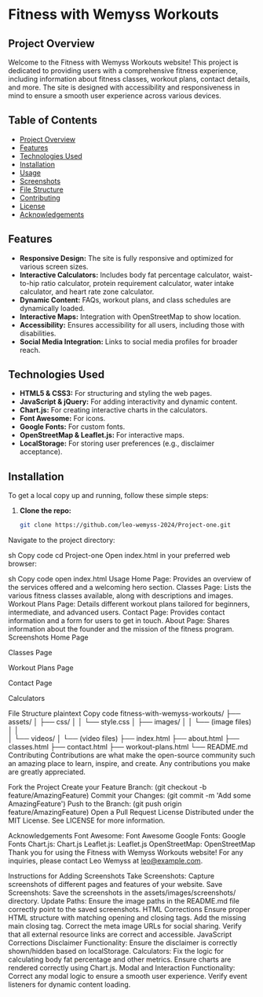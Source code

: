 # Fitness with Wemyss Workouts

## Project Overview

Welcome to the Fitness with Wemyss Workouts website! This project is dedicated to providing users with a comprehensive fitness experience, including information about fitness classes, workout plans, contact details, and more. The site is designed with accessibility and responsiveness in mind to ensure a smooth user experience across various devices.

## Table of Contents

- [Project Overview](#project-overview)
- [Features](#features)
- [Technologies Used](#technologies-used)
- [Installation](#installation)
- [Usage](#usage)
- [Screenshots](#screenshots)
- [File Structure](#file-structure)
- [Contributing](#contributing)
- [License](#license)
- [Acknowledgements](#acknowledgements)

## Features

- **Responsive Design:** The site is fully responsive and optimized for various screen sizes.
- **Interactive Calculators:** Includes body fat percentage calculator, waist-to-hip ratio calculator, protein requirement calculator, water intake calculator, and heart rate zone calculator.
- **Dynamic Content:** FAQs, workout plans, and class schedules are dynamically loaded.
- **Interactive Maps:** Integration with OpenStreetMap to show location.
- **Accessibility:** Ensures accessibility for all users, including those with disabilities.
- **Social Media Integration:** Links to social media profiles for broader reach.

## Technologies Used

- **HTML5 & CSS3:** For structuring and styling the web pages.
- **JavaScript & jQuery:** For adding interactivity and dynamic content.
- **Chart.js:** For creating interactive charts in the calculators.
- **Font Awesome:** For icons.
- **Google Fonts:** For custom fonts.
- **OpenStreetMap & Leaflet.js:** For interactive maps.
- **LocalStorage:** For storing user preferences (e.g., disclaimer acceptance).

## Installation

To get a local copy up and running, follow these simple steps:

1. **Clone the repo:**
   ```sh
   git clone https://github.com/leo-wemyss-2024/Project-one.git
Navigate to the project directory:

sh
Copy code
cd Project-one
Open index.html in your preferred web browser:

sh
Copy code
open index.html
Usage
Home Page: Provides an overview of the services offered and a welcoming hero section.
Classes Page: Lists the various fitness classes available, along with descriptions and images.
Workout Plans Page: Details different workout plans tailored for beginners, intermediate, and advanced users.
Contact Page: Provides contact information and a form for users to get in touch.
About Page: Shares information about the founder and the mission of the fitness program.
Screenshots
Home Page

Classes Page

Workout Plans Page

Contact Page

Calculators

File Structure
plaintext
Copy code
fitness-with-wemyss-workouts/
├── assets/
│   ├── css/
│   │   └── style.css
│   ├── images/
│   │   └── (image files)
│   │   
│   └── videos/
│       └── (video files)
├── index.html
├── about.html
├── classes.html
├── contact.html
├── workout-plans.html
└── README.md
Contributing
Contributions are what make the open-source community such an amazing place to learn, inspire, and create. Any contributions you make are greatly appreciated.

Fork the Project
Create your Feature Branch: (git checkout -b feature/AmazingFeature)
Commit your Changes: (git commit -m 'Add some AmazingFeature')
Push to the Branch: (git push origin feature/AmazingFeature)
Open a Pull Request
License
Distributed under the MIT License. See LICENSE for more information.

Acknowledgements
Font Awesome: Font Awesome
Google Fonts: Google Fonts
Chart.js: Chart.js
Leaflet.js: Leaflet.js
OpenStreetMap: OpenStreetMap
Thank you for using the Fitness with Wemyss Workouts website! For any inquiries, please contact Leo Wemyss at leo@example.com.

Instructions for Adding Screenshots
Take Screenshots: Capture screenshots of different pages and features of your website.
Save Screenshots: Save the screenshots in the assets/images/screenshots/ directory.
Update Paths: Ensure the image paths in the README.md file correctly point to the saved screenshots.
HTML Corrections
Ensure proper HTML structure with matching opening and closing tags.
Add the missing main closing tag.
Correct the meta image URLs for social sharing.
Verify that all external resource links are correct and accessible.
JavaScript Corrections
Disclaimer Functionality: Ensure the disclaimer is correctly shown/hidden based on localStorage.
Calculators: Fix the logic for calculating body fat percentage and other metrics. Ensure charts are rendered correctly using Chart.js.
Modal and Interaction Functionality: Correct any modal logic to ensure a smooth user experience. Verify event listeners for dynamic content loading.
